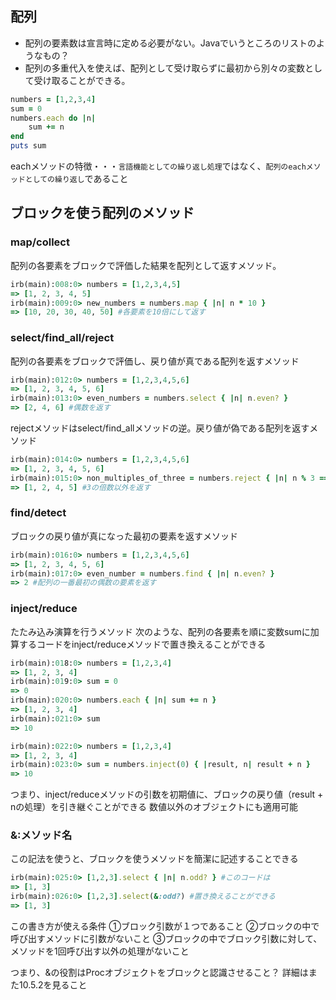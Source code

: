 ## 配列
- 配列の要素数は宣言時に定める必要がない。Javaでいうところのリストのようなもの？
- 配列の多重代入を使えば、配列として受け取らずに最初から別々の変数として受け取ることができる。

```ruby
numbers = [1,2,3,4]
sum = 0
numbers.each do |n|
    sum += n
end
puts sum
```
eachメソッドの特徴・・・`言語機能としての繰り返し処理`ではなく、`配列のeachメソッドとしての繰り返し`であること

## ブロックを使う配列のメソッド

### map/collect
配列の各要素をブロックで評価した結果を配列として返すメソッド。
```ruby
irb(main):008:0> numbers = [1,2,3,4,5]
=> [1, 2, 3, 4, 5]
irb(main):009:0> new_numbers = numbers.map { |n| n * 10 }
=> [10, 20, 30, 40, 50] #各要素を10倍にして返す
```

### select/find_all/reject
配列の各要素をブロックで評価し、戻り値が真である配列を返すメソッド
```ruby
irb(main):012:0> numbers = [1,2,3,4,5,6]
=> [1, 2, 3, 4, 5, 6]
irb(main):013:0> even_numbers = numbers.select { |n| n.even? }
=> [2, 4, 6] #偶数を返す
```
rejectメソッドはselect/find_allメソッドの逆。戻り値が偽である配列を返すメソッド
```ruby
irb(main):014:0> numbers = [1,2,3,4,5,6]
=> [1, 2, 3, 4, 5, 6]
irb(main):015:0> non_multiples_of_three = numbers.reject { |n| n % 3 == 0 }
=> [1, 2, 4, 5] #3の倍数以外を返す
```

### find/detect
ブロックの戻り値が真になった最初の要素を返すメソッド
```ruby
irb(main):016:0> numbers = [1,2,3,4,5,6]
=> [1, 2, 3, 4, 5, 6]
irb(main):017:0> even_number = numbers.find { |n| n.even? }
=> 2 #配列の一番最初の偶数の要素を返す
```

### inject/reduce
たたみ込み演算を行うメソッド
次のような、配列の各要素を順に変数sumに加算するコードをinject/reduceメソッドで置き換えることができる
```ruby
irb(main):018:0> numbers = [1,2,3,4]
=> [1, 2, 3, 4]
irb(main):019:0> sum = 0
=> 0
irb(main):020:0> numbers.each { |n| sum += n }
=> [1, 2, 3, 4]
irb(main):021:0> sum
=> 10
```

```ruby
irb(main):022:0> numbers = [1,2,3,4]
=> [1, 2, 3, 4]
irb(main):023:0> sum = numbers.inject(0) { |result, n| result + n }
=> 10
```
つまり、inject/reduceメソッドの引数を初期値に、ブロックの戻り値（result + nの処理）を引き継ぐことができる
数値以外のオブジェクトにも適用可能

### &:メソッド名
この記法を使うと、ブロックを使うメソッドを簡潔に記述することできる

```ruby
irb(main):025:0> [1,2,3].select { |n| n.odd? } #このコードは
=> [1, 3]
irb(main):026:0> [1,2,3].select(&:odd?) #置き換えることができる
=> [1, 3]
```

この書き方が使える条件
①ブロック引数が１つであること
②ブロックの中で呼び出すメソッドに引数がないこと
③ブロックの中でブロック引数に対して、メソッドを1回呼び出す以外の処理がないこと

つまり、&の役割はProcオブジェクトをブロックと認識させること？
詳細はまた10.5.2を見ること